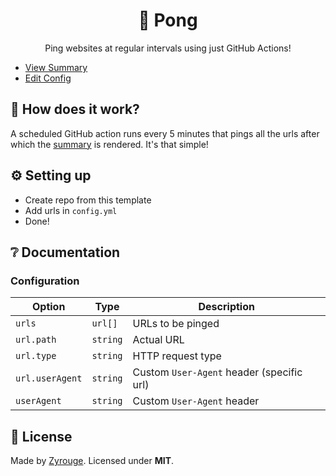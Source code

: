 <h1 align="center">🏓 Pong</h1>

<p align="center">Ping websites at regular intervals using just GitHub Actions!</p>

- [View Summary](summary.md)
- [Edit Config](config.yml)

## 🤔 How does it work?

A scheduled GitHub action runs every 5 minutes that pings all the urls after which the [summary](summary.md) is rendered. It's that simple!

## ⚙️ Setting up

- Create repo from this template
- Add urls in `config.yml`
- Done!

## ❔ Documentation

### Configuration

Option | Type | Description
--- | --- | ---
`urls` | `url[]` | URLs to be pinged
`url.path` | `string` | Actual URL
`url.type` | `string` | HTTP request type
`url.userAgent` | `string` | Custom `User-Agent` header (specific url)
`userAgent` | `string` | Custom `User-Agent` header

## 📃 License

Made by [Zyrouge](https://zyrouge.gq). Licensed under **MIT**.
